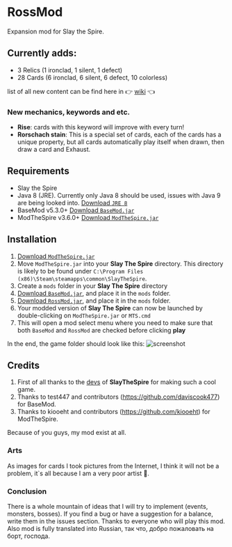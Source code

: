 # RossMod
Expansion mod for Slay the Spire. 

## Currently adds: ##
 * 3 Relics (1 ironclad, 1 silent, 1 defect)
 * 28 Cards (6 ironclad, 6 silent, 6 defect, 10 colorless)
 
 list of all new content can be find here in 👉 [wiki](https://github.com/RossHS/RossMod/wiki) 👈
### New mechanics, keywords and etc. ###
* **Rise**: cards with this keyword will improve with every turn!
* **Rorschach stain**: This is a special set of cards, each of the cards has a unique property, but all cards automatically play itself when drawn, then draw a card and Exhaust.

## Requirements ##
* Slay the Spire
* Java 8 (JRE). Currently only Java 8 should be used, issues with Java 9 are being looked into. [Download `JRE 8`](https://www.oracle.com/technetwork/java/javase/downloads/jre8-downloads-2133155.html)
* BaseMod v5.3.0+ [Download `BaseMod.jar`](https://github.com/daviscook477/BaseMod/releases)
* ModTheSpire v3.6.0+ [Download `ModTheSpire.jar`](https://github.com/kiooeht/ModTheSpire/releases)

## Installation ##
1. [Download `ModTheSpire.jar`](https://github.com/kiooeht/ModTheSpire/releases)
2. Move `ModTheSpire.jar` into your **Slay The Spire** directory. This directory is likely to be found under `C:\Program Files (x86)\Steam\steamapps\common\SlayTheSpire`.
3. Create a `mods` folder in your **Slay The Spire** directory
4. [Download `BaseMod.jar`](https://github.com/daviscook477/BaseMod/releases), and place it in the `mods` folder.
5. [Download `RossMod.jar`](https://github.com/RossHS/RossMod/releases), and place it in the `mods` folder.
6. Your modded version of **Slay The Spire** can now be launched by double-clicking on `ModTheSpire.jar` or `MTS.cmd`
7. This will open a mod select menu where you need to make sure that both `BaseMod` and `RossMod` are checked before clicking **play**

In the end, the game folder should look like this:
![screenshot](https://user-images.githubusercontent.com/30704653/48906140-a2d0a580-ee74-11e8-90eb-0c09d1141ef3.jpg)

## Credits ##
1. First of all thanks to the [devs](https://www.megacrit.com/) of **SlayTheSpire** for making such a cool game.
2. Thanks to test447 and contributors (https://github.com/daviscook477) for BaseMod.
3. Thanks to kiooeht and contributors (https://github.com/kiooeht) for ModTheSpire.

Because of you guys, my mod exist at all.

### Arts ###
As images for cards I took pictures from the Internet, I think it will not be a problem, it`s all because I am a very poor artist 🙈.

### Conclusion ###
There is a whole mountain of ideas that I will try to implement (events, monsters, bosses). If you find a bug or have a suggestion for a balance, write them in the issues section.
Thanks to everyone who will play this mod. Also mod is fully translated into Russian, так что, добро пожаловать на борт, господа.
